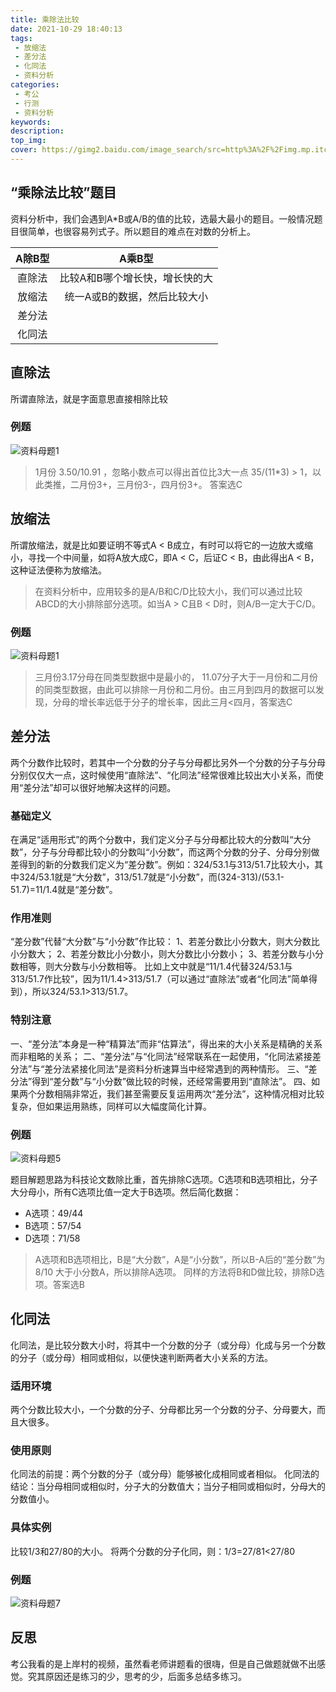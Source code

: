 ```yaml
---
title: 乘除法比较
date: 2021-10-29 18:40:13
tags:
 - 放缩法
 - 差分法
 - 化同法
 - 资料分析
categories:
 - 考公
 - 行测
 - 资料分析
keywords:
description:
top_img: 
cover: https://gimg2.baidu.com/image_search/src=http%3A%2F%2Fimg.mp.itc.cn%2Fq_mini%2Cc_zoom%2Cw_640%2Fupload%2F20170810%2F9f29eb82ba564062b7e038e09fbd6283_th.jpg&refer=http%3A%2F%2Fimg.mp.itc.cn&app=2002&size=f9999,10000&q=a80&n=0&g=0n&fmt=jpeg?sec=1638100547&t=98d88ac30d3c2f54a797fb35220a7cca
---
```

## “乘除法比较”题目
资料分析中，我们会遇到A*B或A/B的值的比较，选最大最小的题目。一般情况题目很简单，也很容易列式子。所以题目的难点在对数的分析上。

 |   A除B型       |    A乘B型    |
 |:-------------:|:-------------: |
 |   直除法  |    比较A和B哪个增长快，增长快的大 |
 |   放缩法  |    统一A或B的数据，然后比较大小   |
 |   差分法  |      |
 |   化同法  |      |

## 直除法
所谓直除法，就是字面意思直接相除比较

### 例题
![资料母题1](https://wx4.sinaimg.cn/mw690/005SoUZ5ly1gvx1yrpai8j30p70detav.jpg "题1")

> 1月份 3.50/10.91 ，忽略小数点可以得出首位比3大一点  35/(11*3) > 1，以此类推，二月份3+，三月份3-，四月份3+。 答案选C

## 放缩法
所谓放缩法，就是比如要证明不等式A < B成立，有时可以将它的一边放大或缩小，寻找一个中间量，如将A放大成C，即A < C，后证C < B，由此得出A < B，这种证法便称为放缩法。

> 在资料分析中，应用较多的是A/B和C/D比较大小，我们可以通过比较ABCD的大小排除部分选项。如当A > C且B < D时，则A/B一定大于C/D。

### 例题
![资料母题1](https://wx4.sinaimg.cn/mw690/005SoUZ5ly1gvx1yrpai8j30p70detav.jpg "题1")

> 三月份3.17分母在同类型数据中是最小的， 11.07分子大于一月份和二月份的同类型数据，由此可以排除一月份和二月份。由三月到四月的数据可以发现，分母的增长率远低于分子的增长率，因此三月<四月，答案选C

## 差分法
两个分数作比较时，若其中一个分数的分子与分母都比另外一个分数的分子与分母分别仅仅大一点，这时候使用“直除法”、“化同法”经常很难比较出大小关系，而使用“差分法”却可以很好地解决这样的问题。

### 基础定义
在满足“适用形式”的两个分数中，我们定义分子与分母都比较大的分数叫“大分数”，分子与分母都比较小的分数叫“小分数”，而这两个分数的分子、分母分别做差得到的新的分数我们定义为“差分数”。例如：324/53.1与313/51.7比较大小，其中324/53.1就是“大分数”，313/51.7就是“小分数”，而(324-313)/(53.1-51.7)=11/1.4就是“差分数”。

### 作用准则
“差分数”代替“大分数”与“小分数”作比较：
1、若差分数比小分数大，则大分数比小分数大；
2、若差分数比小分数小，则大分数比小分数小；
3、若差分数与小分数相等，则大分数与小分数相等。
比如上文中就是“11/1.4代替324/53.1与313/51.7作比较”，因为11/1.4>313/51.7（可以通过“直除法”或者“化同法”简单得到），所以324/53.1>313/51.7。

### 特别注意
一、“差分法”本身是一种“精算法”而非“估算法”，得出来的大小关系是精确的关系而非粗略的关系；
二、“差分法”与“化同法”经常联系在一起使用，“化同法紧接差分法”与“差分法紧接化同法”是资料分析速算当中经常遇到的两种情形。
三、“差分法”得到“差分数”与“小分数”做比较的时候，还经常需要用到“直除法”。
四、如果两个分数相隔非常近，我们甚至需要反复运用两次“差分法”，这种情况相对比较复杂，但如果运用熟练，同样可以大幅度简化计算。

### 例题
![资料母题5](https://wx1.sinaimg.cn/mw690/005SoUZ5ly1gvx1yxtq5bj30p10lhac4.jpg "题2")

 题目解题思路为科技论文数除比重，首先排除C选项。C选项和B选项相比，分子大分母小，所有C选项比值一定大于B选项。然后简化数据：
 * A选项：49/44
 * B选项：57/54
 * D选项：71/58

> A选项和B选项相比，B是“大分数”，A是“小分数”，所以B-A后的“差分数”为8/10 大于小分数A，所以排除A选项。
同样的方法将B和D做比较，排除D选项。答案选B

## 化同法
化同法，是比较分数大小时，将其中一个分数的分子（或分母）化成与另一个分数的分子（或分母）相同或相似，以便快速判断两者大小关系的方法。

### 适用环境
两个分数比较大小，一个分数的分子、分母都比另一个分数的分子、分母要大，而且大很多。

### 使用原则
化同法的前提：两个分数的分子（或分母）能够被化成相同或者相似。
化同法的结论：当分母相同或相似时，分子大的分数值大；当分子相同或相似时，分母大的分数值小。

### 具体实例
比较1/3和27/80的大小。
将两个分数的分子化同，则：1/3=27/81<27/80

### 例题
![资料母题7](https://wx3.sinaimg.cn/mw690/005SoUZ5ly1gvx1z290baj30ob0mn0uu.jpg "题3")

## 反思
考公我看的是上岸村的视频，虽然看老师讲题看的很嗨，但是自己做题就做不出感觉。究其原因还是练习的少，思考的少，后面多总结多练习。